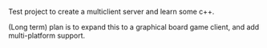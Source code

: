 Test project to create a multiclient server and learn some c++.

(Long term) plan is to expand this to a graphical board game client, and add multi-platform support.
